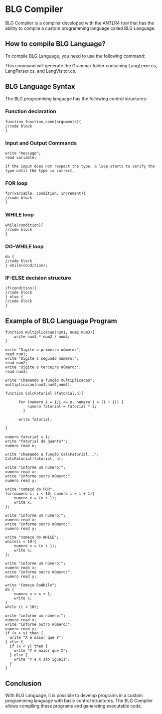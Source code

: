# BLG Compiler

BLG Compiler is a compiler developed with the ANTLR4 tool that has the ability to compile a custom programming language called BLG Language.

## How to compile BLG Language?

To compile BLG Language, you need to use the following command:

This command will generate the Grammar folder containing LangLexer.cs, LangParser.cs, and LangVisitor.cs.

## BLG Language Syntax

The BLG programming language has the following control structures:

### Function declaration
```
function function_name(arguments){
//code block
}
```

### Input and Output Commands
```
write "message";
read variable;

If the input does not respect the type, a loop starts to verify the type until the type is correct.
```

### FOR loop
```
for(variable; condition; increment){
//code block
}
```

### WHILE loop
```
while(condition){
//code block
}
```

### DO-WHILE loop
```
do {
//code block
} while(condition);
```

### IF-ELSE decision structure
```
if(condition){
//code block
} else {
//code block
}
```

## Example of BLG Language Program
```
function multiplicacao(num1, num2,num3){
    write num1 * num2 / num3;
}

write "Digite o primeiro número:";
read num1;
write "Digite o segundo número:";
read num2;
write "Digite o terceiro número:";
read num3;

write "Chamando a função multiplicacao";
multiplicacao(num1,num2,num3);

function CalcFatorial (fatorial,n){

      for (numero i = 1;i <= n; numero i = (i + 1)) {
          numero fatorial = fatorial * i;
        }

      write fatorial;

}

numero fatorial = 1;
write "fatorial de quanto?";
numero read n;

write "chamando a função CalcFatorial...";
CalcFatorial(fatorial, n);

write "informe um número:";
numero read x;
write "informe outro número:";
numero read y;

write "começo do FOR";
for(numero i; i < 10; numero i = i + 1){
    numero x = (x + 1);
    write x;
};

write "informe um número:";
numero read x;
write "informe outro número:";
numero read y;

write "começo do WHILE";
while(i < 10){
    numero x = (x + 1);
    write x;
};

write "informe um número:";
numero read x;
write "informe outro número:";
numero read y;

write "Começo DoWhile";
do {
    numero x = x + 1;
    write x;
}
while (i < 10);

write "informe um número:";
numero read x;
write "informe outro número:";
numero read y;
if (x > y) then {
  write "X é maior que Y";
} else { 
  if (x < y) then {
    write "Y é maior que X";
  } else {
    write "Y e X são iguais"; 
  }
}
```

## Conclusion

With BLG Language, it is possible to develop programs in a custom programming language with basic control structures. The BLG Compiler allows compiling these programs and generating executable code.
